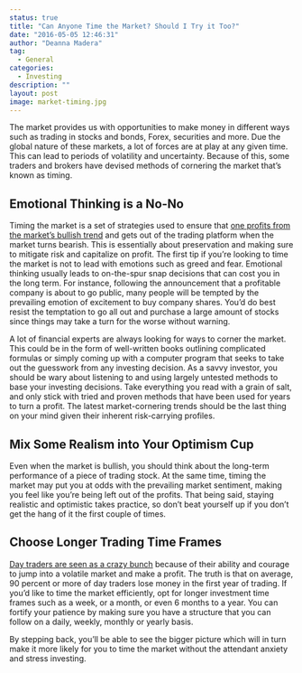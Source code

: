 ```yaml
---
status: true
title: "Can Anyone Time the Market? Should I Try it Too?"
date: "2016-05-05 12:46:31"
author: "Deanna Madera"
tag:
  - General
categories:
  - Investing
description: ""
layout: post
image: market-timing.jpg
---
```


The market provides us with opportunities to make money in different ways such as trading in stocks and bonds, Forex, securities and more. Due the global nature of these markets, a lot of forces are at play at any given time. This can lead to periods of volatility and uncertainty. Because of this, some traders and brokers have devised methods of cornering the market that’s known as timing.

## Emotional Thinking is a No-No

Timing the market is a set of strategies used to ensure that [one profits from the market’s bullish trend](https://investorplace.com/how-to-invest/stocks/buy-trade/bull-market-strategy/#.VQwJAo6Cg8Y) and gets out of the trading platform when the market turns bearish. This is essentially about preservation and making sure to mitigate risk and capitalize on profit. The first tip if you’re looking to time the market is not to lead with emotions such as greed and fear. Emotional thinking usually leads to on-the-spur snap decisions that can cost you in the long term. For instance, following the announcement that a profitable company is about to go public, many people will be tempted by the prevailing emotion of excitement to buy company shares. You’d do best resist the temptation to go all out and purchase a large amount of stocks since things may take a turn for the worse without warning.

A lot of financial experts are always looking for ways to corner the market. This could be in the form of well-written books outlining complicated formulas or simply coming up with a computer program that seeks to take out the guesswork from any investing decision. As a savvy investor, you should be wary about listening to and using largely untested methods to base your investing decisions. Take everything you read with a grain of salt, and only stick with tried and proven methods that have been used for years to turn a profit. The latest market-cornering trends should be the last thing on your mind given their inherent risk-carrying profiles.

## Mix Some Realism into Your Optimism Cup

Even when the market is bullish, you should think about the long-term performance of a piece of trading stock. At the same time, timing the market may put you at odds with the prevailing market sentiment, making you feel like you’re being left out of the profits. That being said, staying realistic and optimistic takes practice, so don’t beat yourself up if you don’t get the hang of it the first couple of times.

## Choose Longer Trading Time Frames

[Day traders are seen as a crazy bunch](https://www.investorhome.com/daytrade/profits.htm) because of their ability and courage to jump into a volatile market and make a profit. The truth is that on average, 90 percent or more of day traders lose money in the first year of trading. If you’d like to time the market efficiently, opt for longer investment time frames such as a week, or a month, or even 6 months to a year. You can fortify your patience by making sure you have a structure that you can follow on a daily, weekly, monthly or yearly basis.

By stepping back, you’ll be able to see the bigger picture which will in turn make it more likely for you to time the market without the attendant anxiety and stress investing.
